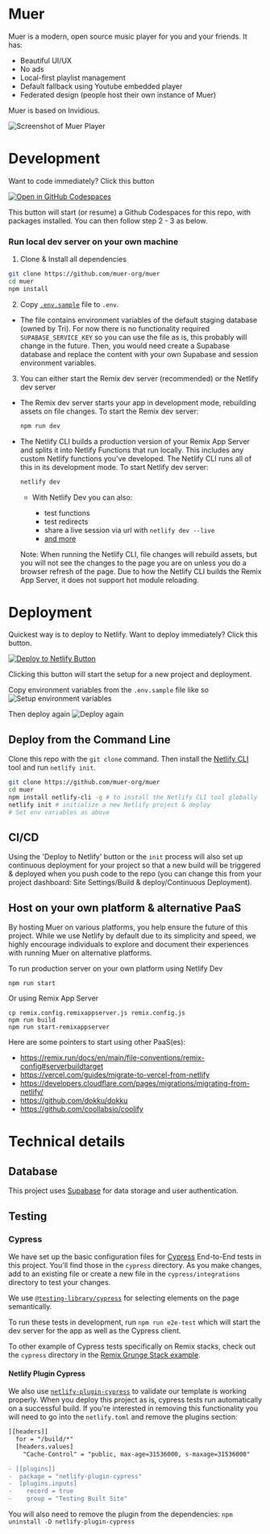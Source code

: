 # Muer
Muer is a modern, open source music player for you and your friends. It has:
- Beautiful UI/UX
- No ads
- Local-first playlist management
- Default fallback using Youtube embedded player
- Federated design (people host their own instance of Muer)

Muer is based on Invidious.

![Screenshot of Muer Player](public/screenshot.png)

# Development
Want to code immediately? Click this button

[![Open in GitHub Codespaces](https://github.com/codespaces/badge.svg)](https://github.com/codespaces/new/muer-org/muer?quickstart=1)

This button will start (or resume) a Github Codespaces for this repo, with packages installed. You can then follow step 2 - 3 as below.

### Run local dev server on your own machine
1. Clone & Install all dependencies

  ```sh
  git clone https://github.com/muer-org/muer
  cd muer
  npm install
  ```

2. Copy [`.env.sample`](./.env.sample) file to `.env`. 
  - The file contains environment variables of the default staging database (owned by Tri). For now there is no functionality required `SUPABASE_SERVICE_KEY` so you can use the file as is, this probably will change in the future. Then, you would need create a Supabase database and replace the content with your own Supabase and session environment variables.

3. You can either start the Remix dev server (recommended) or the Netlify dev server
  - The Remix dev server starts your app in development mode, rebuilding assets on file changes. To start the Remix dev server:
    ```sh
    npm run dev
    ```

  - The Netlify CLI builds a production version of your Remix App Server and splits it into Netlify Functions that run locally. This includes any custom Netlify functions you've developed. The Netlify CLI runs all of this in its development mode. To start Netlify dev server:
    ```sh
    netlify dev
    ```
    - With Netlify Dev you can also:

      - test functions
      - test redirects
      - share a live session via url with `netlify dev --live`
      - [and more](https://cli.netlify.com/netlify-dev/)


    Note: When running the Netlify CLI, file changes will rebuild assets, but you will not see the changes to the page you are on unless you do a browser refresh of the page. Due to how the Netlify CLI builds the Remix App Server, it does not support hot module reloading.  

# Deployment
Quickest way is to deploy to Netlify. Want to deploy immediately? Click this button.

[![Deploy to Netlify Button](https://www.netlify.com/img/deploy/button.svg)](https://app.netlify.com/start/deploy?repository=https://github.com/muer-org/muer)

Clicking this button will start the setup for a new project and deployment.

Copy environment variables from the `.env.sample` file like so
![Setup environment variables](public/screenshot_env.png)

Then deploy again
![Deploy again](public/screenshot_deploy_again.png)

## Deploy from the Command Line

Clone this repo with the `git clone` command. Then install the [Netlify CLI](https://docs.netlify.com/cli/get-started/) tool and run `netlify init`.

```sh
git clone https://github.com/muer-org/muer
cd muer
npm install netlify-cli -g # to install the Netlify CLI tool globally
netlify init # initialize a new Netlify project & deploy
# Set env variables as above
```

## CI/CD

Using the 'Deploy to Netlify' button or the `init` process will also set up continuous deployment for your project so that a new build will be triggered & deployed when you push code to the repo (you can change this from your project dashboard: Site Settings/Build & deploy/Continuous Deployment).


## Host on your own platform & alternative PaaS

By hosting Muer on various platforms, you help ensure the future of this project. While we use Netlify by default due to its simplicity and speed, we highly encourage individuals to explore and document their experiences with running Muer on alternative platforms.

To run production server on your own platform using Netlify Dev

```
npm run start
```

Or using Remix App Server
```
cp remix.config.remixappserver.js remix.config.js
npm run build
npm run start-remixappserver
```

Here are some pointers to start using other PaaS(es):
- https://remix.run/docs/en/main/file-conventions/remix-config#serverbuildtarget
- https://vercel.com/guides/migrate-to-vercel-from-netlify
- https://developers.cloudflare.com/pages/migrations/migrating-from-netlify/
- https://github.com/dokku/dokku
- https://github.com/coollabsio/coolify

# Technical details
## Database

This project uses [Supabase](https://supabase.com/) for data storage and user authentication.
## Testing

### Cypress

We have set up the basic configuration files for [Cypress](https://go.cypress.io/) End-to-End tests in this project. You'll find those in the `cypress` directory. As you make changes, add to an existing file or create a new file in the `cypress/integrations` directory to test your changes.

We use [`@testing-library/cypress`](https://testing-library.com/cypress) for selecting elements on the page semantically.

To run these tests in development, run `npm run e2e-test` which will start the dev server for the app as well as the Cypress client.

To other example of Cypress tests specifically on Remix stacks, check out the `cypress` directory in the [Remix Grunge Stack example](https://github.com/remix-run/grunge-stack/tree/main/cypress).

#### Netlify Plugin Cypress

We also use [`netlify-plugin-cypress`](https://github.com/cypress-io/netlify-plugin-cypress) to validate our template is working properly. When you deploy this project as is, cypress tests run automatically on a successful build. If you're interested in removing this functionality you will need to go into the `netlify.toml` and remove the plugins section:

```diff
[[headers]]
  for = "/build/*"
  [headers.values]
    "Cache-Control" = "public, max-age=31536000, s-maxage=31536000"

- [[plugins]]
-  package = "netlify-plugin-cypress"
-  [plugins.inputs]
-    record = true
-    group = "Testing Built Site"
```

You will also need to remove the plugin from the dependencies: `npm uninstall -D netlify-plugin-cypress`
